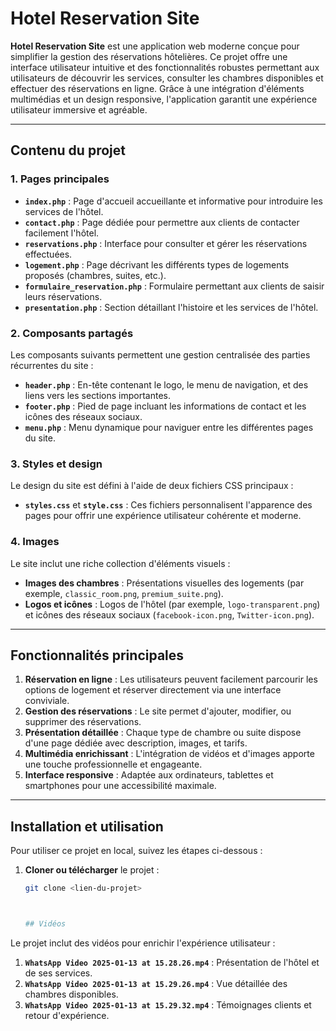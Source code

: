 # Hotel Reservation Site

**Hotel Reservation Site** est une application web moderne conçue pour simplifier la gestion des réservations hôtelières. Ce projet offre une interface utilisateur intuitive et des fonctionnalités robustes permettant aux utilisateurs de découvrir les services, consulter les chambres disponibles et effectuer des réservations en ligne. Grâce à une intégration d'éléments multimédias et un design responsive, l'application garantit une expérience utilisateur immersive et agréable.

---

## Contenu du projet

### 1. Pages principales
- **`index.php`** : Page d'accueil accueillante et informative pour introduire les services de l'hôtel.
- **`contact.php`** : Page dédiée pour permettre aux clients de contacter facilement l'hôtel.
- **`reservations.php`** : Interface pour consulter et gérer les réservations effectuées.
- **`logement.php`** : Page décrivant les différents types de logements proposés (chambres, suites, etc.).
- **`formulaire_reservation.php`** : Formulaire permettant aux clients de saisir leurs réservations.
- **`presentation.php`** : Section détaillant l'histoire et les services de l'hôtel.

### 2. Composants partagés
Les composants suivants permettent une gestion centralisée des parties récurrentes du site :
- **`header.php`** : En-tête contenant le logo, le menu de navigation, et des liens vers les sections importantes.
- **`footer.php`** : Pied de page incluant les informations de contact et les icônes des réseaux sociaux.
- **`menu.php`** : Menu dynamique pour naviguer entre les différentes pages du site.

### 3. Styles et design
Le design du site est défini à l'aide de deux fichiers CSS principaux :
- **`styles.css`** et **`style.css`** : Ces fichiers personnalisent l'apparence des pages pour offrir une expérience utilisateur cohérente et moderne.

### 4. Images
Le site inclut une riche collection d'éléments visuels :
- **Images des chambres** : Présentations visuelles des logements (par exemple, `classic_room.png`, `premium_suite.png`).
- **Logos et icônes** : Logos de l'hôtel (par exemple, `logo-transparent.png`) et icônes des réseaux sociaux (`facebook-icon.png`, `Twitter-icon.png`).

---

## Fonctionnalités principales

1. **Réservation en ligne** : Les utilisateurs peuvent facilement parcourir les options de logement et réserver directement via une interface conviviale.
2. **Gestion des réservations** : Le site permet d'ajouter, modifier, ou supprimer des réservations.
3. **Présentation détaillée** : Chaque type de chambre ou suite dispose d'une page dédiée avec description, images, et tarifs.
4. **Multimédia enrichissant** : L'intégration de vidéos et d'images apporte une touche professionnelle et engageante.
5. **Interface responsive** : Adaptée aux ordinateurs, tablettes et smartphones pour une accessibilité maximale.

---

## Installation et utilisation

Pour utiliser ce projet en local, suivez les étapes ci-dessous :

1. **Cloner ou télécharger** le projet :
   ```bash
   git clone <lien-du-projet>



   ## Vidéos

Le projet inclut des vidéos pour enrichir l'expérience utilisateur :
1. **`WhatsApp Video 2025-01-13 at 15.28.26.mp4`** : Présentation de l'hôtel et de ses services.
2. **`WhatsApp Video 2025-01-13 at 15.29.26.mp4`** : Vue détaillée des chambres disponibles.
3. **`WhatsApp Video 2025-01-13 at 15.29.32.mp4`** : Témoignages clients et retour d'expérience.
